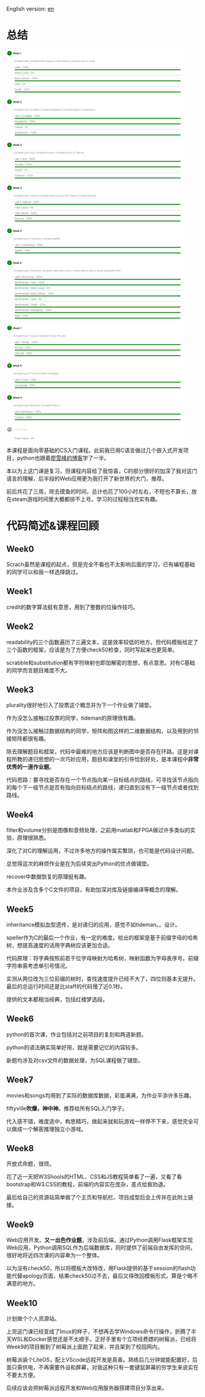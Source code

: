 English version: [en](./readme_en.md)

# 总结

![p1](./images/p1.png)

本课程是面向零基础的CS入门课程。此前我已用C语言做过几个嵌入式开发项目，python也跟着[廖雪峰的博客](https://www.liaoxuefeng.com/wiki/1016959663602400)学了一半。

本以为上这门课是复习，但课程内容给了我惊喜，C的部分很好的加深了我对这门语言的理解，后半段的Web应用更为我打开了新世界的大门，推荐。

前后共花了三周，除去摸鱼的时间，总计也花了100小时左右，不短也不算长，放在steam游戏时间里大概都排不上号。学习的过程相当充实有趣。

# 代码简述&课程回顾

## Week0

Scrach虽然是课程的起点，但是完全不看也不太影响后面的学习，已有编程基础的同学可以和我一样选择跳过。


## Week1

credit的数字算法挺有意思，用到了整数的位操作技巧。


## Week2

readability的三个函数遍历了三遍文本，这是效率较低的地方。但代码模板给定了三个函数的框架，应该是为了方便check50检查，同时写起来也更简单。

scrabble和substitution都有字符映射也即加解密的思想，有点意思。对有C基础的同学而言题目难度不大。


## Week3

plurality很好地引入了投票这个概念并为下一个作业做了铺垫。

作为没怎么接触过投票的同学，tideman的原理很有趣。

作为没怎么接触过数据结构的同学，矩阵和图这样的二维数据结构，以及用到的邻接矩阵都很有趣。

除去理解题目和框架，代码中最难的地方应该是判断图中是否存在环路。这是对课程所教的递归思想的一次巧妙应用，题目和课堂的引导恰到好处，是本课程中**非常优秀的一道作业题**。

代码思路：要寻找是否存在一个节点指向某一目标结点的路线，可寻找该节点指向的每个下一级节点是否有指向目标结点的路线，递归直到没有下一级节点或者找到路线。


## Week4

filter和volume分别是图像和音频处理，之前用matlab和FPGA做过许多类似的实验，原理很熟悉。

深化了对C的理解运用，不过许多地方的操作属实繁琐，也可能是代码设计问题。

总觉得这次的麻烦作业是在为后续突出Python的优点做铺垫。

recover中数据恢复的原理挺有趣。

本作业涉及含多个C文件的项目，有助加深对库及链接编译等概念的理解。


## Week5

inheritance模拟血型遗传，是对递归的应用，感觉不如tideman。。设计。

speller作为C的最后一个作业，有一定的难度。给出的框架是基于前缀字母的哈希树，想提高速度的话用字典树应该更加合适。

代码原理：将字典按照前若干位字母映射为哈希树，映射函数为字母表序号。前缀字符串需考虑单引号情况。

实测从两位改为三位前缀的树时，查找速度提升已经不大了，四位则基本无提升。最后的总运行时间还是比staff的代码慢了近0.1秒。

提供的文本都相当经典，包括红楼梦选段。


## Week6

python的首次课，作业包括对之前项目的复刻和两道新题。

python的语法确实简单好用，就是需要记忆的内容较多。

新题均涉及对csv文件的数据处理，为SQL课程做了铺垫。


## Week7

movies和songs均用到了实际的数据库数据，彩蛋满满，为作业平添许多乐趣。

fiftyville**吹爆，神中神**。推荐给所有SQL入门学子。

代入感不错，难度适中，构思精巧，做起来就和玩游戏一样停不下来，感觉完全可以做成一个解密推理独立小游戏。


## Week8

开放式命题，很烦。

花了近一天把W3Shools的HTML、CSS和JS教程简单看了一遍，又看了看bootstrap和W3.CSS的教程，前端的内容实在庞杂，差点给我劝退。

最后给自己的资源站简单做了个主页和导航栏。项目成型后会上传并在此附上链接。


## Week9

Web应用开发。**又一出色作业题**，涉及前后端，通过Python调用Flask框架实现Web应用，Python调用SQL作为后端数据库，同时提供了前端自由发挥的空间，很好地将近四次课的内容串为一个整体。

以为没有check50，所以将模板大改特改，用Flask提供的基于session的flash功能代替apology页面，结果check50过不去，最后又得改回模板形式，算是个略不满意的地方。


## Week10

计划做个个人资源站。

上完这门课已经变成了linux的样子，不想再去学Windows命令行操作，折腾了半天WSL和Docker感觉还是不太顺手。正好手里有个立项经费嫖的树莓派，已经将Week9的项目搬到了树莓派上面跑了起来，并且架到了校园网内。

树莓派装个LiteOS，配上VScode远程开发是真香。熟练后几分钟就能配置好，后面只需供电，不再需要外设和屏幕，对我这种只有一套键鼠屏幕的穷学生来说实在不要太方便。

后续应该会把树莓派远程开发和Web应用服务器搭建项目分享出来。